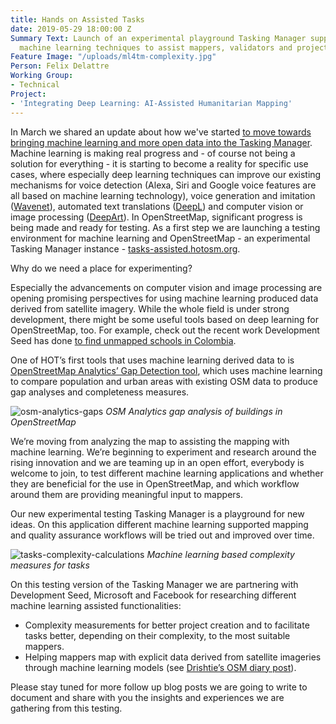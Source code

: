 ```yaml
---
title: Hands on Assisted Tasks
date: 2019-05-29 18:00:00 Z
Summary Text: Launch of an experimental playground Tasking Manager supported by state-of-the-art
  machine learning techniques to assist mappers, validators and project managers.
Feature Image: "/uploads/ml4tm-complexity.jpg"
Person: Felix Delattre
Working Group:
- Technical
Project:
- 'Integrating Deep Learning: AI-Assisted Humanitarian Mapping'
---
```


In March we shared an update about how we've started [to move towards bringing machine learning and more open data into the Tasking Manager](https://www.hotosm.org/updates/bringing-machine-learning-and-open-data-to-the-tasking-manager/). Machine learning is making real progress and - of course not being a solution for everything - it is starting to become a reality for specific use cases, where especially deep learning techniques can improve our existing mechanisms for voice detection (Alexa, Siri and Google voice features are all based on machine learning technology), voice generation and imitation ([Wavenet](https://deepmind.com/blog/wavenet-generative-model-raw-audio/)), automated text translations ([DeepL](https://www.deepl.com)) and computer vision or image processing ([DeepArt](https://deepart.io/)). In OpenStreetMap, significant progress is being made and ready for testing. As a first step we are launching a testing environment for machine learning and OpenStreetMap - an experimental Tasking Manager instance - [tasks-assisted.hotosm.org](https://tasks-assisted.hotosm.org).

Why do we need a place for experimenting?

Especially the advancements on computer vision and image processing are opening promising perspectives for using machine learning produced data derived from satellite imagery. While the whole field is under strong development, there might be some useful tools based on deep learning for OpenStreetMap, too. For example, check out the recent work Development Seed has done [to find unmapped schools in Colombia](https://medium.com/devseed/finding-unmapped-schools-from-space-with-ai-28459f68c2f3).

One of HOT’s first tools that uses machine learning derived data to is [OpenStreetMap Analytics’ Gap Detection tool](https://osm-analytics.org/#/gaps), which uses machine learning to compare population and urban areas with existing OSM data to produce gap analyses and completeness measures.

![osm-analytics-gaps](/uploads/osm-analytics-gaps.jpg)
*OSM Analytics gap analysis of buildings in OpenStreetMap*

We’re moving from analyzing the map to assisting the mapping with machine learning. We’re beginning to experiment and research around the rising innovation and we are teaming up in an open effort, everybody is welcome to join, to test different machine learning applications and whether they are beneficial for the use in OpenStreetMap, and which workflow around them are providing meaningful input to mappers.

Our new experimental testing Tasking Manager is a playground for new ideas. On this application different machine learning supported mapping and quality assurance workflows will be tried out and improved over time.

![tasks-complexity-calculations](/uploads/ml4tm-complexity.jpg)
*Machine learning based complexity measures for tasks*

On this testing version of the Tasking Manager we are partnering with Development Seed, Microsoft and Facebook for researching different machine learning assisted functionalities:

* Complexity measurements for better project creation and to facilitate tasks better, depending on their complexity, to the most suitable mappers.
* Helping mappers map with explicit data derived from satellite imageries through machine learning models (see [Drishtie’s OSM diary post](https://www.openstreetmap.org/user/DrishT/diary/368711)).

Please stay tuned for more follow up blog posts we are going to write to document and share with you the insights and experiences we are gathering from this testing.
